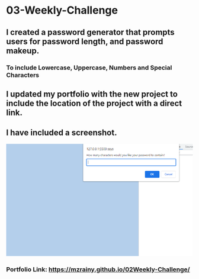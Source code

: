 # 03-Weekly-Challenge
## I created a password generator that prompts users for password length, and password makeup.
### To include Lowercase, Uppercase, Numbers and Special Characters

## I updated my portfolio with the new project to include the location of the project with a direct link.

## I have included a screenshot.

![Screenshot](image.png)


### Portfolio Link: https://mzrainy.github.io/02Weekly-Challenge/